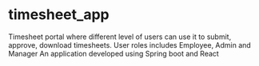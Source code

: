 # timesheet_app
Timesheet portal where different level of users can use it to submit, approve, download timesheets. 
User roles includes Employee, Admin and Manager
An application developed using Spring boot and React

